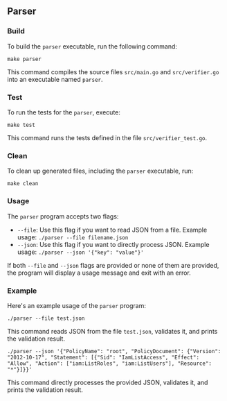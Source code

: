 ## Parser

### Build

To build the `parser` executable, run the following command:

```
make parser
```

This command compiles the source files `src/main.go` and `src/verifier.go` into an executable named `parser`.

### Test

To run the tests for the `parser`, execute:

```
make test
```

This command runs the tests defined in the file `src/verifier_test.go`.

### Clean

To clean up generated files, including the `parser` executable, run:

```
make clean
```

### Usage

The `parser` program accepts two flags:

- `--file`: Use this flag if you want to read JSON from a file. Example usage: `./parser --file filename.json`
- `--json`: Use this flag if you want to directly process JSON. Example usage: `./parser --json '{"key": "value"}'`

If both `--file` and `--json` flags are provided or none of them are provided, the program will display a usage message and exit with an error.

### Example

Here's an example usage of the `parser` program:

```
./parser --file test.json
```

This command reads JSON from the file `test.json`, validates it, and prints the validation result.

```
./parser --json '{"PolicyName": "root", "PolicyDocument": {"Version": "2012-10-17", "Statement": [{"Sid": "IamListAccess", "Effect": "Allow", "Action": ["iam:ListRoles", "iam:ListUsers"], "Resource": "*"}]}}'
```

This command directly processes the provided JSON, validates it, and prints the validation result.
